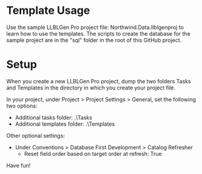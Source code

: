Template Usage
=================================

Use the sample LLBLGen Pro project file: Northwind.Data.llblgenproj to learn how to use the templates.
The scripts to create the database for the sample project are in the "sql" folder in the root of this GitHub project.

# Setup

When you create a new LLBLGen Pro project, dump the two folders Tasks and Templates in the directory in which you 
create your project file.

In your project, under Project > Project Settings > General, set the following two options:
  - Additional tasks folder: .\Tasks
  - Additional templates folder: .\Templates
  
Other optional settings:
  - Under Conventions > Database First Development > Catalog Refresher
      - Reset field order based on target order at refresh: True
      
Have fun!
